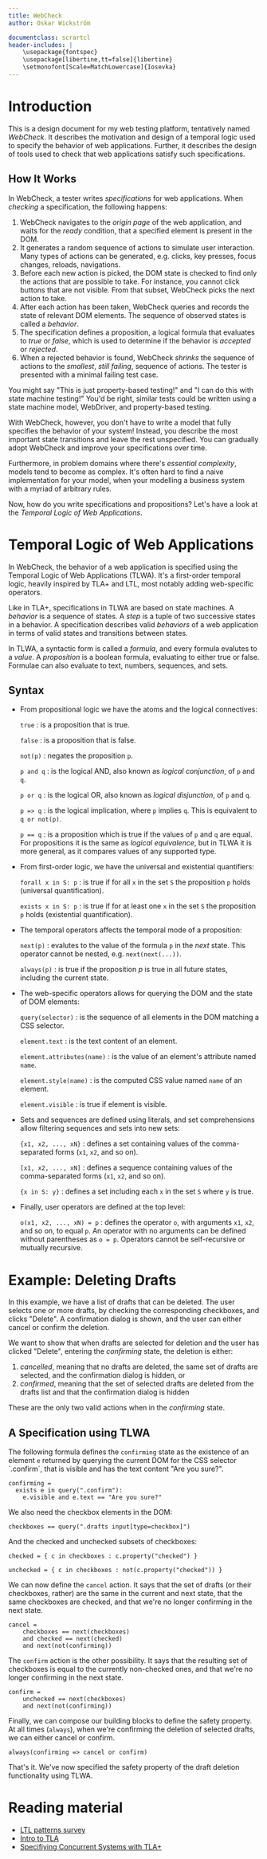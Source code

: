 ```yaml
---
title: WebCheck
author: Oskar Wickström

documentclass: scrartcl
header-includes: |
    \usepackage{fontspec}
    \usepackage[libertine,tt=false]{libertine}
    \setmonofont[Scale=MatchLowercase]{Iosevka}
---
```


# Introduction

This is a design document for my web testing platform, tentatively named
_WebCheck_. It describes the motivation and design of a temporal logic
used to specify the behavior of web applications. Further, it describes
the design of tools used to check that web applications satisfy such
specifications.

## How It Works

In WebCheck, a tester writes _specifications_ for web
applications. When _checking_ a specification, the following happens:

1. WebCheck navigates to the _origin page_ of the web application, and
   waits for the _ready_ condition, that a specified element is
   present in the DOM.
1. It generates a random sequence of actions to simulate user
   interaction. Many types of actions can be generated, e.g. clicks,
   key presses, focus changes, reloads, navigations.
1. Before each new action is picked, the DOM state is checked to find
   only the actions that are possible to take. For instance, you cannot
   click buttons that are not visible. From that subset, WebCheck picks
   the next action to take.
1. After each action has been taken, WebCheck queries and records the
   state of relevant DOM elements. The sequence of observed states is
   called a _behavior_.
1. The specification defines a proposition, a logical formula that
   evaluates to _true_ or _false_, which is used to determine if the
   behavior is _accepted_ or _rejected_.
1. When a rejected behavior is found, WebCheck _shrinks_ the sequence
   of actions to the _smallest_, _still failing_, sequence of
   actions. The tester is presented with a minimal failing test case.

You might say "This is just property-based testing!" and "I can do
this with state machine testing!" You'd be right, similar tests could
be written using a state machine model, WebDriver, and property-based
testing.

With WebCheck, however, you don't have to write a model that fully
specifies the behavior of your system! Instead, you describe the most
important state transitions and leave the rest unspecified. You can
gradually adopt WebCheck and improve your specifications over time.

Furthermore, in problem domains where there's _essential complexity_,
models tend to become as complex. It's often hard to find a naive
implementation for your model, when your modelling a business system
with a myriad of arbitrary rules.

Now, how do you write specifications and propositions? Let's have a
look at the _Temporal Logic of Web Applications_.

# Temporal Logic of Web Applications

In WebCheck, the behavior of a web application is specified using the
Temporal Logic of Web Applications (TLWA). It\'s a first-order temporal
logic, heavily inspired by TLA+ and LTL, most notably adding
web-specific operators.

Like in TLA+, specifications in TLWA are based on state machines. A
*behavior* is a sequence of states. A *step* is a tuple of two
successive states in a behavior. A specification describes valid
*behaviors* of a web application in terms of valid states and
transitions between states.

In TLWA, a syntactic form is called a *formula*, and every formula
evalutes to a *value*. A *proposition* is a boolean formula, evaluating
to either true or false. Formulae can also evaluate to text, numbers,
sequences, and sets.

## Syntax

-   From propositional logic we have the atoms and the logical
    connectives:

    `true`
    :   is a proposition that is true.

    `false`
    :   is a proposition that is false.

    `not(p)`
    :   negates the proposition `p`.

    `p and q`
    :   is the logical AND, also known as *logical conjunction*, of `p`
        and `q`.

    `p or q`
    :   is the logical OR, also known as *logical disjunction*, of `p`
        and `q`.

    `p => q`
    :   is the logical implication, where `p` implies `q`. This is
        equivalent to `q or not(p)`.

    `p == q`
    : is a proposition which is true if the values of `p` and `q` are
      equal. For propositions it is the same as _logical equivalence_,
      but in TLWA it is more general, as it compares values of any
      supported type.

-   From first-order logic, we have the universal and existential
    quantifiers:

    `forall x in S: p`
    :   is true if for all `x` in the set `S` the proposition `p` holds
        (universal quantification).

    `exists x in S: p`
    :   is true if for at least one `x` in the set `S` the proposition
        `p` holds (existential quantification).

-   The temporal operators affects the temporal mode of a proposition:

    `next(p)`
    :   evalutes to the value of the formula `p` in the *next* state.
        This operator cannot be nested, e.g. `next(next(...))`.

    `always(p)`
    :   is true if the proposition $p$ is true in all future states,
        including the current state.

-   The web-specific operators allows for querying the DOM and the state
    of DOM elements:

    `query(selector)`
    :   is the sequence of all elements in the DOM matching a CSS
        selector.

    `element.text`
    :   is the text content of an element.

    `element.attributes(name)`
    :   is the value of an element\'s attribute named `name`.

    `element.style(name)`
    :   is the computed CSS value named `name` of an element.

    `element.visible`
    :   is true if element is visible.

-   Sets and sequences are defined using literals, and set
    comprehensions allow filtering sequences and sets into new sets:

    `{x1, x2, ..., xN}`
    :   defines a set containing values of the comma-separated forms
        (`x1`, `x2`, and so on).

    `[x1, x2, ..., xN]`
    :   defines a sequence containing values of the comma-separated
        forms (`x1`, `x2`, and so on).

    `{x in S: y}`
    :   defines a set including each `x` in the set `S` where `y` is
        true.
-   Finally, user operators are defined at the top level:
    
    `o(x1, x2, ..., xN) = p`
    : defines the operator `o`, with arguments `x1`, `x2`, and so on,
      to equal `p`. An operator with no arguments can be defined
      without parentheses as `o = p`. Operators cannot be
      self-recursive or mutually recursive.

# Example: Deleting Drafts

In this example, we have a list of drafts that can be deleted. The user
selects one or more drafts, by checking the corresponding checkboxes,
and clicks \"Delete\". A confirmation dialog is shown, and the user can
either cancel or confirm the deletion.

We want to show that when drafts are selected for deletion and the user
has clicked \"Delete\", entering the *confirming* state, the deletion is
either:

1.  *cancelled*, meaning that no drafts are deleted, the same set of
    drafts are selected, and the confirmation dialog is hidden, or
2.  *confirmed*, meaning that the set of selected drafts are deleted
    from the drafts list and that the confirmation dialog is hidden

These are the only two valid actions when in the *confirming* state.

## A Specification using TLWA

The following formula defines the `confirming` state as the existence of
an element `e` returned by querying the current DOM for the CSS selector
\`.confirm\`, that is visible and has the text content \"Are you
sure?\".

``` {.python}
confirming = 
  exists e in query(".confirm"):
    e.visible and e.text == "Are you sure?"
```

We also need the checkbox elements in the DOM:

``` {.python}
checkboxes == query(".drafts input[type=checkbox]")
```

And the checked and unchecked subsets of checkboxes:

``` {.python}
checked = { c in checkboxes : c.property("checked") }

unchecked = { c in checkboxes : not(c.property("checked")) }
```

We can now define the `cancel` action. It says that the set of drafts
(or their checkboxes, rather) are the same in the current and next
state, that the same checkboxes are checked, and that we\'re no longer
confirming in the next state.

``` {.python}
cancel =
    checkboxes == next(checkboxes)
    and checked == next(checked)
    and next(not(confirming))
```

The `confirm` action is the other possibility. It says that the
resulting set of checkboxes is equal to the currently non-checked ones,
and that we\'re no longer confirming in the next state.

``` {.python}
confirm = 
    unchecked == next(checkboxes)
    and next(not(confirming))
```

Finally, we can compose our building blocks to define the safety
property. At all times (`always`), when we\'re confirming the deletion
of selected drafts, we can either cancel or confirm.

``` {.python}
always(confirming => cancel or confirm)
```

That\'s it. We\'ve now specified the safety property of the draft
deletion functionality using TLWA.

# Reading material

-   [LTL patterns
    survey](http://santos.cs.ksu.edu/esscass04/papers/patterns-survey.pdf)
-   [Intro to
    TLA](https://lamport.azurewebsites.net/pubs/intro-to-tla.pdf)
-   [Specifiying Concurrent Systems with
    TLA+](https://www.microsoft.com/en-us/research/uploads/prod/2016/12/Specifying-Concurrent-Systems-with-TLA.pdf)
